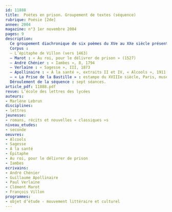 ```yaml
---
id: 11888
title:  Poètes en prison. Groupement de textes (séquence)
rubrique: Poésie [2de]
annee: 2004
magazine: n°3 1er novembre 2004
pages: 9
description: 
  Ce groupement diachronique de six poèmes du XVe au XXe siècle présente des œuvres d’auteurs du patrimoine poétique : Villon, Marot, Chénier, Verlaine et Apollinaire, ainsi qu’une reproduction d’estampe du XVIIIe siècle du musée Carnavalet à Paris, « La Prise de la Bastille ». Il peut être présenté en fin d’année de troisième dans le cadre de la poésie engagée et lyrique et comme propédeutique à la seconde, ou au début de l’année de seconde pour faire prendre conscience aux élèves de la spécificité du français au lycée et de la variété des activités de lecture et d’écriture possibles. L’étude thématique ne nécessite pas de référents culturels trop précis ni de délai de lecture trop long. Le groupement permet aussi une initiation à l’histoire littéraire par l’évocation des grands moments de l’histoire poétique au sein de l’histoire culturelle et littéraire, et une mise en perspective de la manière dont le contexte sociohistorique est utilisé par les poètes. Il permet d’acquérir les notions fondamentales de métrique et d’aborder quelques procédés rhétoriques importants (figures de style). La situation peu banale du poète emprisonné peut éveiller l’intérêt des élèves pour des recherches biographiques qui entraîneront une réflexion sur la problématique littéraire des rapports entre la vie et l’œuvre.
  Corpus :
  – L’épitaphe de Villon (vers 1463)
  – Marot : « Au roi, pour le délivrer de prison » (1527)
  – André Chénier : « Iambes », 8, 1794
  – Verlaine : « Sagesse », III, 1873
  – Apollinaire : « À la santé », extraits II et IV, « Alcools », 1911
  – « La Prise de la Bastille » : estampe du XVIIIe siècle, Paris, musée Carnavalet
  Déroulement de la séquence : sept séances.
article_pdf: 11888.pdf
revue: L’école des lettres des lycées
auteurs:
- Marlène Lebrun
disciplines:
- lettres
jeunesse:
- romans, récits et nouvelles « classiques »s
niveau_etudes:
- seconde
oeuvres:
- Alcools
- Sagesse
- À la santé 
- Épitaphe
- Au roi, pour le délivrer de prison
- Iambes
ecrivains:
- André Chénier
- Guillaume Apollinaire
- Paul Verlaine
- Clément Marot
- François Villon
programmes:
- objet d’étude - mouvement littéraire et culturel
---
```

